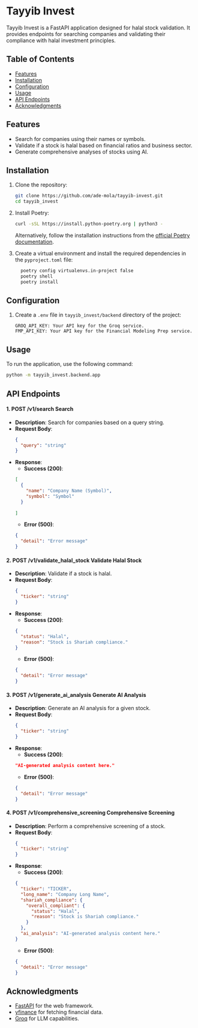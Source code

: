 # Tayyib Invest

Tayyib Invest is a FastAPI application designed for halal stock validation. It provides endpoints for searching companies and validating their compliance with halal investment principles.

## Table of Contents

- [Features](#features)
- [Installation](#installation)
- [Configuration](#configuration)
- [Usage](#usage)
- [API Endpoints](#api-endpoints)
- [Acknowledgments](#acknowledgments)

## Features

- Search for companies using their names or symbols.
- Validate if a stock is halal based on financial ratios and business sector.
- Generate comprehensive analyses of stocks using AI.

## Installation

1. Clone the repository:

   ```bash
   git clone https://github.com/ade-mola/tayyib-invest.git
   cd tayyib_invest
   ```

2. Install Poetry:

   ```bash
   curl -sSL https://install.python-poetry.org | python3 -
   ```
   Alternatively, follow the installation instructions from the [official Poetry documentation](https://python-poetry.org/docs/#installation).

3. Create a virtual environment and install the required dependencies in the `pyproject.toml` file:
  
    ```bash
      poetry config virtualenvs.in-project false
      poetry shell
      poetry install
      ```

## Configuration

1. Create a `.env` file in `tayyib_invest/backend` directory of the project:

   ```plaintext
   GROQ_API_KEY: Your API key for the Groq service.
   FMP_API_KEY: Your API key for the Financial Modeling Prep service.
   ```

## Usage

To run the application, use the following command:

```bash
python -m tayyib_invest.backend.app
```

## API Endpoints

#### 1. POST /v1/search Search

- **Description**: Search for companies based on a query string.
- **Request Body**: 
    ```json
    {
      "query": "string"
    }
    ```
- **Response**:
    - **Success (200)**:
    ```json
    [
      {
        "name": "Company Name (Symbol)",
        "symbol": "Symbol"
      }
     
    ]
    ```
    - **Error (500)**:
    ```json
    {
      "detail": "Error message"
    }
    ```

#### 2. POST /v1/validate_halal_stock Validate Halal Stock

- **Description**: Validate if a stock is halal.
- **Request Body**: 
    ```json
    {
      "ticker": "string"
    }
    ```
- **Response**:
    - **Success (200)**:
    ```json
    {
      "status": "Halal",
      "reason": "Stock is Shariah compliance."
    }
    ```
    - **Error (500)**:
    ```json
    {
      "detail": "Error message"
    }
    ```

#### 3. POST /v1/generate_ai_analysis Generate AI Analysis

- **Description**: Generate an AI analysis for a given stock.
- **Request Body**: 
    ```json
    {
      "ticker": "string"
    }
    ```
- **Response**:
    - **Success (200)**:
    ```json
    "AI-generated analysis content here."
    ```
    - **Error (500)**:
    ```json
    {
      "detail": "Error message"
    }
    ```

#### 4. POST /v1/comprehensive_screening Comprehensive Screening

- **Description**: Perform a comprehensive screening of a stock.
- **Request Body**: 
    ```json
    {
      "ticker": "string"
    }
    ```
- **Response**:
    - **Success (200)**:
    ```json
    {
      "ticker": "TICKER",
      "long_name": "Company Long Name",
      "shariah_compliance": {
        "overall_compliant": {
          "status": "Halal",
          "reason": "Stock is Shariah compliance."
        }
      },
      "ai_analysis": "AI-generated analysis content here."
    }
    ```
    - **Error (500)**:
    ```json
    {
      "detail": "Error message"
    }
    ```
  

## Acknowledgments

- [FastAPI](https://fastapi.tiangolo.com/) for the web framework.
- [yfinance](https://pypi.org/project/yfinance/) for fetching financial data.
- [Groq](https://groq.com/) for LLM capabilities.
